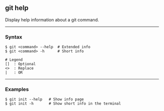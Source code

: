 ## git help
Display help information about a git command.

-------------------------------------------------------------------------------
### Syntax
```shell
$ git <command> --help  # Extended info
$ git <command> -h      # Short info

# Legend
[]  : Optional
<>  : Replace
|   : OR
```

-------------------------------------------------------------------------------
### Examples
```shell
$ git init --help   # Show info page
$ git init -h       # Show short info in the terminal
```